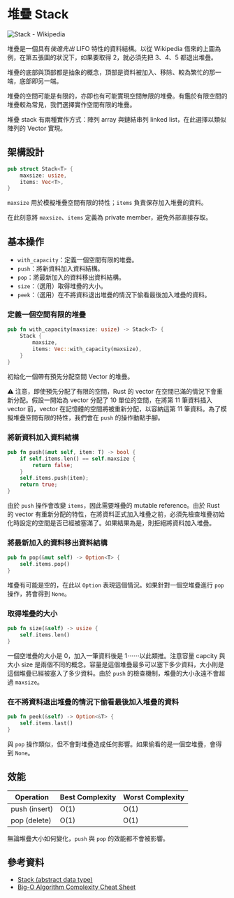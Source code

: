 # 堆疊 Stack

![Stack - Wikipedia](https://upload.wikimedia.org/wikipedia/commons/b/b4/Lifo_stack.png)

堆疊是一個具有*後進先出* LIFO 特性的資料結構。以從 Wikipedia 借來的上圖為例，在第五張圖的狀況下，如果要取得 2，就必須先把 3、4、5 都退出堆疊。

堆疊的底部與頂部都是抽象的概念，頂部是資料被加入、移除、較為繁忙的那一端，底部即另一端。

堆疊的空間可能是有限的，亦即也有可能實現空間無限的堆疊。有鑑於有限空間的堆疊較為常見，我們選擇實作空間有限的堆疊。

堆疊 stack 有兩種實作方式：陣列 array 與鏈結串列 linked list，在此選擇以類似陣列的 Vector 實現。

## 架構設計

```rust
pub struct Stack<T> {
    maxsize: usize,
    items: Vec<T>,
}
```

`maxsize` 用於模擬堆疊空間有限的特性；`items` 負責保存加入堆疊的資料。

在此刻意將 `maxsize`、`items` 定義為 private member，避免外部直接存取。

## 基本操作

* `with_capacity`：定義一個空間有限的堆疊。
* `push`：將新資料加入資料結構。
* `pop`：將最新加入的資料移出資料結構。
* `size`：（選用）取得堆疊的大小。
* `peek`：（選用）在不將資料退出堆疊的情況下偷看最後加入堆疊的資料。

### 定義一個空間有限的堆疊

```rust
pub fn with_capacity(maxsize: usize) -> Stack<T> {
    Stack {
        maxsize,
        items: Vec::with_capacity(maxsize),
    }
}
```

初始化一個帶有預先分配空間 Vector 的堆疊。

⚠ 注意，即使預先分配了有限的空間，Rust 的 vector 在空間已滿的情況下會重新分配。假設一開始為 vector 分配了 10 單位的空間，在將第 11 筆資料插入 vector 前，vector 在記憶體的空間將被重新分配，以容納這第 11 筆資料。為了模擬堆疊空間有限的特性，我們會在 `push` 的操作動點手腳。

### 將新資料加入資料結構

```rust
pub fn push(&mut self, item: T) -> bool {
    if self.items.len() == self.maxsize {
        return false;
    }
    self.items.push(item);
    return true;
}
```

由於 `push` 操作會改變 `items`，因此需要堆疊的 mutable reference。由於 Rust 的 vector 有重新分配的特性，在將資料正式加入堆疊之前，必須先檢查堆疊初始化時設定的空間是否已經被塞滿了。如果結果為是，則拒絕將資料加入堆疊。

### 將最新加入的資料移出資料結構

```rust
pub fn pop(&mut self) -> Option<T> {
    self.items.pop()
}
```

堆疊有可能是空的，在此以 `Option` 表現這個情況。如果針對一個空堆疊進行 `pop` 操作，將會得到 `None`。

### 取得堆疊的大小

```rust
pub fn size(&self) -> usize {
    self.items.len()
}
```

一個空堆疊的大小是 0，加入一筆資料後是 1⋯⋯以此類推。注意容量 capcity 與大小 size 是兩個不同的概念。容量是這個堆疊最多可以塞下多少資料，大小則是這個堆疊已經被塞入了多少資料。由於 `push` 的檢查機制，堆疊的大小永遠不會超過 `maxsize`。

### 在不將資料退出堆疊的情況下偷看最後加入堆疊的資料

```rust
pub fn peek(&self) -> Option<&T> {
    self.items.last()
}
```

與 `pop` 操作類似，但不會對堆疊造成任何影響。如果偷看的是一個空堆疊，會得到 `None`。

## 效能

| Operation | Best Complexity | Worst Complexity |
| --- | --- | --- |
| push (insert) | O(1) | O(1) |
| pop (delete) | O(1) | O(1) |

無論堆疊大小如何變化，`push` 與 `pop` 的效能都不會被影響。

## 參考資料

* [Stack (abstract data type)
](https://en.wikipedia.org/wiki/Stack_\(abstract_data_type\))
* [Big-O Algorithm Complexity Cheat Sheet](http://bigocheatsheet.com/)
